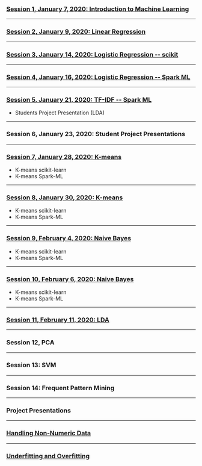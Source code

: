 
### [Session 1, January 7, 2020: Introduction to Machine Learning](./../../docs/introduction/README.md)

-----------

### [Session 2, January 9, 2020: Linear Regression](./../../docs/linear_regression/README.md)

----------

### [Session 3, January 14, 2020: Logistic Regression -- scikit](./../../docs/logistic_regression/README.md)
<!--
spam/nospam: 
https://medium.com/@julsimon/building-a-spam-classifier-pyspark-mllib-vs-sagemaker-xgboost-1980158a900f
https://towardsdatascience.com/spam-detection-with-logistic-regression-23e3709e522
https://www.kaggle.com/abhikaggle8/pima-diabetes-classification/data
-->

--------

### [Session 4, January 16, 2020: Logistic Regression -- Spark ML](./../../docs/logistic_regression/README.md)

-----------

### [Session 5, January 21, 2020: TF-IDF -- Spark ML](./../../docs/TF-IDF/README.md)
* Students Project Presentation (LDA)

-----------

### Session 6, January 23, 2020: Student Project Presentations

--------

### [Session 7, January 28, 2020: K-means](./../../docs/kmeans/README.md)

* K-means scikit-learn
* K-means Spark-ML

-------

### [Session 8, January 30, 2020: K-means](./../../docs/kmeans/README.md)

* K-means scikit-learn
* K-means Spark-ML

--------

### [Session 9, February 4, 2020: Naive Bayes](./../../docs/naive_bayes/README.md)
* K-means scikit-learn
* K-means Spark-ML

--------

### [Session 10, February 6, 2020: Naive Bayes](./../../docs/naive_bayes/README.md)
* K-means scikit-learn
* K-means Spark-ML

--------

### [Session 11, February 11, 2020: LDA](./../../docs/LDA/README.md)

--------

### Session 12, PCA

-------

### Session 13: SVM

-------

### Session 14: Frequent Pattern Mining

------

### Project Presentations

-------

### [Handling Non-Numeric Data](./../../docs/handling_non_numeric_data/README.md)

------

### [Underfitting and Overfitting](./../../docs/underfitting_overfitting/README.md)
